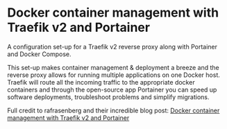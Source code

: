 # Docker container management with Traefik v2 and Portainer

A configuration set-up for a Traefik v2 reverse proxy along with Portainer and Docker Compose.

This set-up makes container management & deployment a breeze and the reverse proxy allows for running multiple applications on one Docker host. Traefik will route all the incoming traffic to the appropriate docker containers and through the open-source app Portainer you can speed up software deployments, troubleshoot problems and simplify migrations.

Full credit to rafrasenberg and their incredible blog post:
[Docker container management with Traefik v2 and Portainer](https://rafrasenberg.com/docker-compose-traefik-v2/)
